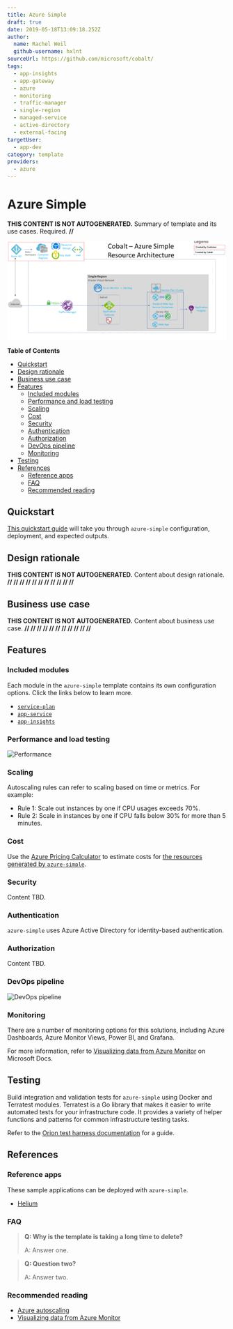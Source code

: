 ```yaml
---
title: Azure Simple
draft: true
date: 2019-05-18T13:09:18.252Z
author:
  name: Rachel Weil
  github-username: hxlnt
sourceUrl: https://github.com/microsoft/cobalt/
tags:
  - app-insights
  - app-gateway
  - azure
  - monitoring
  - traffic-manager
  - single-region
  - managed-service
  - active-directory
  - external-facing
targetUser:
  - app-dev
category: template
providers:
  - azure
---
```


# Azure Simple

**THIS CONTENT IS NOT AUTOGENERATED.** 
Summary of template and its use cases. Required.
**//**

<!---
This content was generated automatically using filename of this document.
--->

![Architecture diagram](azure-simple-architecture.png)

<!---
This is a standard Table of Contents. Remove any optional sections that do not contain content.)
--->

**Table of Contents**
 - [Quickstart](#Quickstart)
 - [Design rationale](#Design-rationale)
 - [Business use case](#Business-use-case)
 - [Features](#Features)
    - [Included modules](#Included-modules)
    - [Performance and load testing](#Performance-and-load-testing)
    - [Scaling](#Scaling)
    - [Cost](#Cost)
    - [Security](#Security)
    - [Authentication](#Authentication)
    - [Authorization](#Authorization)
    - [DevOps pipeline](#DevOps-pipeline)
    - [Monitoring](#Monitoring)
 - [Testing](#Testing) 
 - [References](#References)
    - [Reference apps](#Reference-apps)
    - [FAQ](#FAQ)
    - [Recommended reading](#Recommended-reading)


## Quickstart

<!---
This content was generated automatically using filename of this document.
--->

[This quickstart guide](#) will take you through `azure-simple` configuration, deployment, and expected outputs.

## Design rationale

**THIS CONTENT IS NOT AUTOGENERATED.** 
Content about design rationale.
**// // // // // // // // // // //**

## Business use case

**THIS CONTENT IS NOT AUTOGENERATED.** 
Content about business use case.
**// // // // // // // // // // //**

## Features

### Included modules

<!---
This content was generated automatically from `main.tf`.
--->

Each module in the `azure-simple` template contains its own configuration options. Click the links below to learn more.
 - [`service-plan`](https://microsoft.github.io/orion/service-plan#Configuration)
 - [`app-service`](https://microsoft.github.io/orion/app-service#Configuration)
 - [`app-insights`](https://microsoft.github.io/orion/app-insights#Configuration)

### Performance and load testing

<!---
This content will be generated by [TBD].
--->

![Performance](azure-simple-performance.png)


### Scaling

<!---
This content will be generated by [TBD].
--->

Autoscaling rules can refer to scaling based on time or metrics. For example: 

  - Rule 1: Scale out instances by one if CPU usages exceeds 70%.
  - Rule 2: Scale in instances by one if CPU falls below 30% for more than 5 minutes.

### Cost

<!---
This content will be generated by [TBD].
--->

Use the [Azure Pricing Calculator](https://azure.microsoft.com/en-us/pricing/calculator/) to estimate costs for [the resources generated by `azure-simple`](#Deployment-steps).

### Security

<!---
This content will be generated by [TBD].
--->

Content TBD.

### Authentication

<!---
This content will be generated by [TBD].
--->

`azure-simple` uses Azure Active Directory for identity-based authentication.


### Authorization

<!---
This content will be generated by [TBD].
--->

Content TBD.

### DevOps pipeline

<!---
This content will be generated by [TBD].
--->

![DevOps pipeline](azure-simple-devops-pipeline.png)


### Monitoring

There are a number of monitoring options for this solutions, including Azure Dashboards, Azure Monitor Views, Power BI, and Grafana.

For more information, refer to [Visualizing data from Azure Monitor](https://docs.microsoft.com/en-us/azure/azure-monitor/visualizations) on Microsoft Docs.


## Testing

<!---
This content will be generated by [TBD].
--->

Build integration and validation tests for `azure-simple` using Docker and Terratest modules. Terratest is a Go library that makes it easier to write automated tests for your infrastructure code. It provides a variety of helper functions and patterns for common infrastructure testing tasks. 

Refer to the [Orion test harness documentation](https://github.com/microsoft/cobalt/tree/master/test-harness) for a guide.


## References


### Reference apps

These sample applications can be deployed with `azure-simple`.

<!---
This content will be generated by [TBD].
--->

  - [Helium](https://github.com/microsoft/helium)


### FAQ

<!---
This content will be generated by [TBD].
--->

 > **Q: Why is the template is taking a long time to delete?**
 >
 > A: Answer one.

 > **Q: Question two?**
 >
 > A: Answer two.

### Recommended reading

<!---
This content will be generated by [TBD].
--->

 - [Azure autoscaling](https://docs.microsoft.com/en-us/azure/architecture/best-practices/auto-scaling)
 - [Visualizing data from Azure Monitor](https://docs.microsoft.com/en-us/azure/azure-monitor/visualizations)